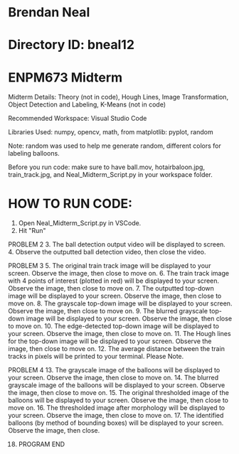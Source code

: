 # Brendan Neal
# Directory ID: bneal12
# ENPM673 Midterm

Midterm Details: Theory (not in code), Hough Lines, Image Transformation, Object Detection and Labeling, K-Means (not in code)

Recommended Workspace: Visual Studio Code

Libraries Used: numpy, opencv, math, from matplotlib: pyplot, random

Note: random was used to help me generate random, different colors for labeling balloons.

Before you run code: make sure to have ball.mov, hotairbaloon.jpg, train_track.jpg, and Neal_Midterm_Script.py in your workspace folder.

# HOW TO RUN CODE:

1. Open Neal_Midterm_Script.py in VSCode.
2. Hit "Run"

PROBLEM 2
3. The ball detection output video will be displayed to screen.
4. Observe the outputted ball detection video, then close the video.

PROBLEM 3
5. The original train track image will be displayed to your screen. Observe the image, then close to move on.
6. The train track image with 4 points of interest (plotted in red) will be displayed to your screen. Observe the image, then close to move on.
7. The outputted top-down image will be displayed to your screen. Observe the image, then close to move on.
8. The grayscale top-down image will be displayed to your screen. Observe the image, then close to move on.
9. The blurred grayscale top-down image will be displayed to your screen. Observe the image, then close to move on.
10. The edge-detected top-down image will be displayed to your screen. Observe the image, then close to move on.
11. The Hough lines for the top-down image will be displayed to your screen. Observe the image, then close to move on.
12. The average distance between the train tracks in pixels will be printed to your terminal. Please Note.

PROBLEM 4
13. The grayscale image of the balloons will be displayed to your screen. Observe the image, then close to move on.
14. The blurred grayscale image of the balloons will be displayed to your screen. Observe the image, then close to move on.
15. The original thresholded image of the balloons will be displayed to your screen. Observe the image, then close to move on.
16. The thresholded image after morphology will be displayed to your screen. Observe the image, then close to move on.
17. The identified balloons (by method of bounding boxes) will be displayed to your screen. Observe the image, then close.

18. PROGRAM END